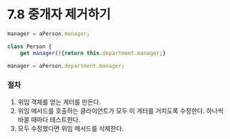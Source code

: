 # 7.8 중개자 제거하기

```jsx
manager = aPerson.manager;

class Person {
	get manager(){return this.department.manager;}
```

```jsx
manager = aPerson.department.manager;
```

### 절차

1. 위임 객체를 얻는 게터를 만든다.
2. 위임 메서드를 호출하는 클라이언트가 모두 이 게터를 거치도록 수정한다. 하나씩 바꿀 때마다 테스트한다.
3. 모두 수정했다면 위임 메서드를 삭제한다.